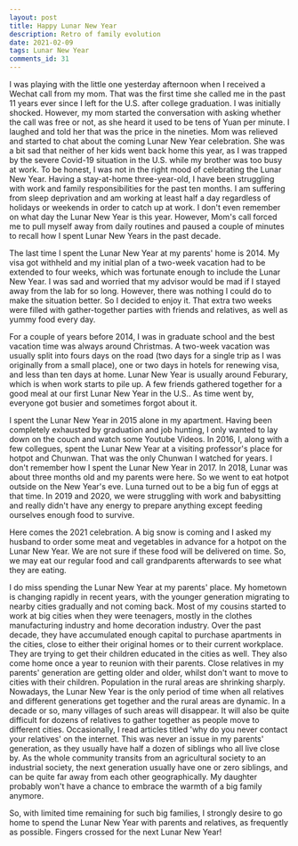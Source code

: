 ```yaml
---
layout: post
title: Happy Lunar New Year
description: Retro of family evolution 
date: 2021-02-09
tags: Lunar New Year
comments_id: 31
---
```


I was playing with the little one yesterday afternoon when I received a Wechat call from my mom. That was the first time she called me in the past 11 years ever since I left for the U.S. after college graduation. I was initially shocked. However, my mom started the conversation with asking whether the call was free or not, as she heard it used to be tens of Yuan per minute. I laughed and told her that was the price in the nineties. Mom was relieved and started to chat about the coming Lunar New Year celebration. She was a bit sad that neither of her kids went back home this year, as I was trapped by the severe Covid-19 situation in the U.S. while my brother was too busy at work. To be honest, I was not in the right mood of celebrating the Lunar New Year. Having a stay-at-home three-year-old, I have been struggling with work and family responsibilities for the past ten months. I am suffering from sleep deprivation and am working at least half a day regardless of holidays or weekends in order to catch up at work. I don't even remember on what day the Lunar New Year is this year. However, Mom's call forced me to pull myself away from daily routines and paused a couple of minutes to recall how I spent Lunar New Years in the past decade.

The last time I spent the Lunar New Year at my parents' home is 2014. My visa got withheld and my initial plan of a two-week vacation had to be extended to four weeks, which was fortunate enough to include the Lunar New Year. I was sad and worried that my advisor would be mad if I stayed away from the lab for so long. However, there was nothing I could do to make the situation better. So I decided to enjoy it. That extra two weeks were filled with gather-together parties with friends and relatives, as well as yummy food every day.

For a couple of years before 2014, I was in graduate school and the best vacation time was always around Christmas. A two-week vacation was usually split into fours days on the road (two days for a single trip as I was originally from a small place), one or two days in hotels for renewing visa, and less than ten days at home. Lunar New Year is usually around Feburary, which is when work starts to pile up. A few friends gathered together for a good meal at our first Lunar New Year in the U.S.. As time went by, everyone got busier and sometimes forgot about it.

I spent the Lunar New Year in 2015 alone in my apartment. Having been completely exhausted by graduation and job hunting, I only wanted to lay down on the couch and watch some Youtube Videos. In 2016, I, along with a few collegues, spent the Lunar New Year at a visiting professor's place for hotpot and Chunwan. That was the only Chunwan I watched for years. I don't remember how I spent the Lunar New Year in 2017. In 2018, Lunar was about three months old and my parents were here. So we went to eat hotpot outside on the New Year's eve. Luna turned out to be a big fun of eggs at that time. In 2019 and 2020, we were struggling with work and babysitting and really didn't have any energy to prepare anything except feeding ourselves enough food to survive.

Here comes the 2021 celebration. A big snow is coming and I asked my husband to order some meat and vegetables in advance for a hotpot on the Lunar New Year. We are not sure if these food will be delivered on time. So, we may eat our regular food and call grandparents afterwards to see what they are eating.

I do miss spending the Lunar New Year at my parents' place. My hometown is changing rapidly in recent years, with the younger generation migrating to nearby cities gradually and not coming back. Most of my cousins started to work at big cities when they were teenagers, mostly in the clothes manufacturing industry and home decoration industry. Over the past decade, they have accumulated enough capital to purchase apartments in the cities, close to either their original homes or to their current workplace. They are trying to get their children educated in the cities as well. They also come home once a year to reunion with their parents. Close relatives in my parents' generation are getting older and older, whilst don't want to move to cities with their children. Population in the rural areas are shrinking sharply. Nowadays, the Lunar New Year is the only period of time when all relatives and different generations get together and the rural areas are dynamic. In a decade or so, many villages of such areas will disappear. It will also be quite difficult for dozens of relatives to gather together as people move to different cities. Occasionally, I read articles titled 'why do you never contact your relatives' on the internet. This was never an issue in my parents' generation, as they usually have half a dozen of siblings who all live close by. As the whole community transits from an agricultural society to an industrial society, the next generation usually have one or zero siblings, and can be quite far away from each other geographically. My daughter probably won't have a chance to embrace the warmth of a big family anymore. 

So, with limited time remaining for such big families, I strongly desire to go home to spend the Lunar New Year with parents and relatives, as frequently as possible. Fingers crossed for the next Lunar New Year!
